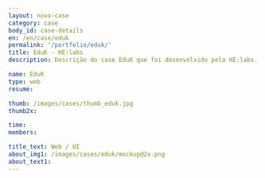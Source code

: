 ```yaml
---
layout: novo-case
category: case
body_id: case-details
en: /en/case/eduk
permalink: '/portfolio/eduk/'
title: EduK - HE:labs
description: Descrição do case EduK que foi desenvolvido pela HE:labs.

name: EduK
type: web
resume:

thumb: /images/cases/thumb_eduk.jpg
thumb2x:

time:
members:

title_text: Web / UI
about_img1: /images/cases/eduk/mockup@2x.png
about_text1:
---
```


